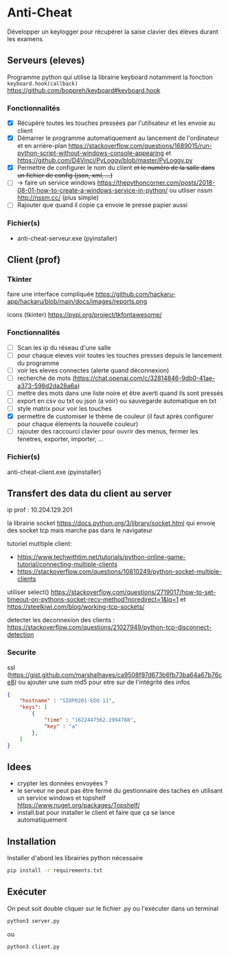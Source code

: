 # Anti-Cheat

Développer un keylogger pour récupérer la saise clavier des élèves durant les examens

## Serveurs (eleves)

Programme python qui utilise la librairie keyboard notamment la fonction `keyboard.hook(callback)`  https://github.com/boppreh/keyboard#keyboard.hook

### Fonctionnalités

- [x] Récupère toutes les touches pressées par l'utilisateur et les envoie au client
- [x] Démarrer le programme automatiquement au lancement de l'ordinateur et en arrière-plan https://stackoverflow.com/questions/1689015/run-python-script-without-windows-console-appearing et https://github.com/D4Vinci/PyLoggy/blob/master/PyLoggy.py
- [x] Permettre de configurer le nom du client ~~et le numéro de la salle dans un fichier de config (json, xml, ...)~~
- [ ] -> faire un service windows https://thepythoncorner.com/posts/2018-08-01-how-to-create-a-windows-service-in-python/ ou utliser nssm http://nssm.cc/ (plus simple)
- [ ] Rajouter que quand il copie ça envoie le presse papier aussi

### Fichier(s)

- anti-cheat-serveur.exe (pyinstaller)

## Client (prof)

### Tkinter

faire une interface compliquée https://github.com/hackaru-app/hackaru/blob/main/docs/images/reports.png

icons (tkinter) https://pypi.org/project/tkfontawesome/

### Fonctionnalités

- [ ] Scan les ip du réseau d'une salle 
- [ ] pour chaque eleves voir toutes les touches presses depuis le lancement du programme
- [ ] voir les eleves connectes (alerte quand déconnexion)
- [ ] recherche de mots (https://chat.openai.com/c/32814846-9db0-41ae-a373-598d2da28a6a)
- [ ] mettre des mots dans une liste noire et être averti quand ils sont pressés
- [ ] export en csv ou txt ou json (a voir) ou sauvegarde automatique en txt
- [ ] style matrix pour voir les touches
- [x] permettre de customiser le thème de couleur (il faut après configurer pour chaque élements la nouvelle couleur)
- [ ] rajouter des raccourci clavier pour ouvrir des menus, fermer les fenetres, exporter, importer, ...

### Fichier(s)

anti-cheat-client.exe (pyinstaller)

## Transfert des data du client au server

ip prof : 10.204.129.201

la librairie socket https://docs.python.org/3/library/socket.html qui envoie des socket tcp mais marche pas dans le navigateur

tutoriel mutltiple client:
- https://www.techwithtim.net/tutorials/python-online-game-tutorial/connecting-multiple-clients
- https://stackoverflow.com/questions/10810249/python-socket-multiple-clients

utiliser select() https://stackoverflow.com/questions/2719017/how-to-set-timeout-on-pythons-socket-recv-method?noredirect=1&lq=1 et https://steelkiwi.com/blog/working-tcp-sockets/ 

detecter les deconnexion des clients : https://stackoverflow.com/questions/21027949/python-tcp-disconnect-detection

### Securite

ssl (https://gist.github.com/marshalhayes/ca9508f97d673b6fb73ba64a67b76ce8) ou ajouter une sum md5 pour etre sur de l'intégrité des infos

```json
{
    "hostname" : "SIOP0201-EDU-11",
    "keys": [
        {
            "time" : "1622447562.2994788",
            "key" : "a"
        },
    ]
}
```

## Idees

- crypter les données envoyées ?
- le serveur ne peut pas être fermé du gestionnaire des taches en utilisant un service windows et topshelf https://www.nuget.org/packages/Topshelf/
- install.bat pour installer le client et faire que ça se lance automatiquement


## Installation

Installer d'abord les librairies python nécessaire

```sh
pip install -r requirements.txt
```

## Exécuter

On peut soit double cliquer sur le fichier .py ou l'exécuter dans un terminal

```sh
python3 server.py
```
ou
```sh
python3 client.py
```

